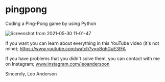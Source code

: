 # pingpong
Coding a Ping-Pong game by using Python

![Screenshot from 2021-05-30 11-01-47](https://user-images.githubusercontent.com/79702313/120096908-965cf000-c136-11eb-9cc3-da170d25391e.png)

If you want you can learn about everything in this YouTube video (it's not mine); 
https://www.youtube.com/watch?v=oBqhGuE3tFA

If you have problems that you didn't solve them, you can contact with me on Instagram; www.instagram.com/leoandersoon

Sincerely,
Leo Anderson
